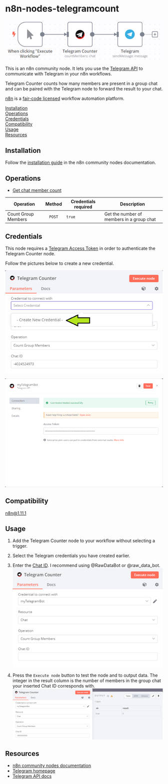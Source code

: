 # n8n-nodes-telegramcount

![Example workflow with Telegram Counter](assets/exampleworkflow.png)

This is an n8n community node. It lets you use the [Telegram API](https://core.telegram.org/api) to communicate with Telegram in your n8n workflows.

Telegram Counter counts how many members are present in a group chat and can be paired with the Telegram node to forward the result to your chat.

[n8n](https://n8n.io/) is a [fair-code licensed](https://docs.n8n.io/reference/license/) workflow automation platform.

[Installation](#installation)  
[Operations](#operations)  
[Credentials](#credentials)  
[Compatibility](#compatibility)  
[Usage](#usage)  
[Resources](#resources)

## Installation

Follow the [installation guide](https://docs.n8n.io/integrations/community-nodes/installation/) in the n8n community nodes documentation.

## Operations

*   [Get chat member count](https://core.telegram.org/bots/api#getchatmembercount/)

| Operation | Method | Credentials required | Description |
|-----------|:-----------:|-----------|-----------|
| Count Group Members | `POST` | `true` | Get the number of members in a group chat |

## Credentials

This node requires a [Telegram Access Token](https://docs.n8n.io/integrations/builtin/credentials/telegram/) in order to authenticate the Telegram Counter node.

Follow the pictures below to create a new credential.

![Select and create Telegram credentials](assets/telegramcredentials0.png)

![Create Telegram credentials](assets/telegramcredentials.png)

## Compatibility

n8n@1.11.1

## Usage

1.  Add the Telegram Counter node to your workflow without selecting a trigger.
    
2.  Select the Telegram credentials you have created earlier.
    
3.  Enter the [Chat ID](https://docs.n8n.io/integrations/builtin/app-nodes/n8n-nodes-base.telegram/#get-the-chat-id). I recommend using @RawDataBot or @raw\_data\_bot.  
    ![Telegram Counter node configuration](assets/configuration.png)
    
4.  Press the `Execute node` button to test the node and to output data. The integer in the result column is the number of members in the group chat your inserted Chat ID corresponds with.  
    ![Telegram Counter example output data](assets/outputdemo.png)
    
## Resources

*   [n8n community nodes documentation](https://docs.n8n.io/integrations/community-nodes/)
*   [Telegram homepage](https://telegram.org/)
*   [Telegram API docs](https://core.telegram.org/api/)

